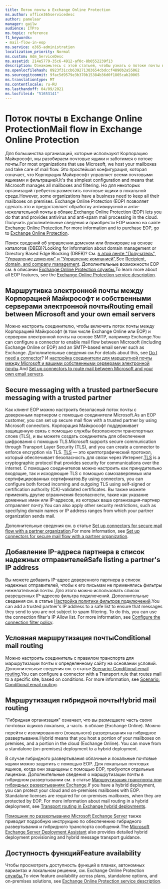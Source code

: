 ```yaml
---
title: Поток почты в Exchange Online Protection
ms.author: office365servicedesc
author: pamelaar
manager: gailw
audience: ITPro
ms.topic: reference
f1_keywords:
- mail-flow-in-eop
ms.service: o365-administration
localization_priority: Normal
ms.custom: Adm_ServiceDesc
ms.assetid: 214e5779-35c6-4912-af0c-8b0552239f13
description: Ознакомьтесь с этой статьей, чтобы узнать о потоке почты в Microsoft Exchange Online Protection (EOP).
ms.openlocfilehash: 0923f31ccb639271303654cbdccf4890b2a55062
ms.sourcegitcommit: 9fac5d9579e3b370b15384b36d0f1805cab20065
ms.translationtype: MT
ms.contentlocale: ru-RU
ms.lasthandoff: 04/09/2021
ms.locfileid: "51653141"
---
```

# <a name="mail-flow-in-exchange-online-protection"></a><span data-ttu-id="3c6e7-103">Поток почты в Exchange Online Protection</span><span class="sxs-lookup"><span data-stu-id="3c6e7-103">Mail flow in Exchange Online Protection</span></span>

<span data-ttu-id="3c6e7-104">Для большинства организаций, которые используют Корпорацию Майкрософт, мы разобираем почтовые ящики и заботимся о потоке почты.</span><span class="sxs-lookup"><span data-stu-id="3c6e7-104">For most organizations that use Microsoft, we host your mailboxes and take care of mail flow.</span></span> <span data-ttu-id="3c6e7-105">Это простейшая конфигурация, которая означает, что Корпорация Майкрософт управляет всеми почтовыми ящиками и фильтрацией.</span><span class="sxs-lookup"><span data-stu-id="3c6e7-105">It's the simplest configuration and means that Microsoft manages all mailboxes and filtering.</span></span> <span data-ttu-id="3c6e7-106">Но для некоторых организаций требуется разместить почтовые ящики в локальной среде.</span><span class="sxs-lookup"><span data-stu-id="3c6e7-106">However, some organizations have a business need to keep all their mailboxes on premises.</span></span> <span data-ttu-id="3c6e7-107">Exchange Online Protection (EOP) позволяет сделать это и предоставляет обработку антивирусной и анти-нежелательной почты в облаке.</span><span class="sxs-lookup"><span data-stu-id="3c6e7-107">Exchange Online Protection (EOP) lets you do that and provides antivirus and anti-spam mail processing in the cloud.</span></span> <span data-ttu-id="3c6e7-108">Получить дополнительные сведения и приобрести EOP можно на сайте [Exchange Online Protection](https://products.office.com/exchange/exchange-email-security-spam-protection).</span><span class="sxs-lookup"><span data-stu-id="3c6e7-108">For more information and to purchase EOP, go to [Exchange Online Protection](https://products.office.com/exchange/exchange-email-security-spam-protection).</span></span>
  
<span data-ttu-id="3c6e7-109">Поиск сведений об управлении доменом или блокировке на основе каталогов (DBEB)?</span><span class="sxs-lookup"><span data-stu-id="3c6e7-109">Looking for information about domain management or Directory Based Edge Blocking (DBEB)?</span></span> <span data-ttu-id="3c6e7-110">См. [в этой ленте "Получатель", "Управление доменом" и "Управление компанией".](recipient-domain-and-company-management.md)</span><span class="sxs-lookup"><span data-stu-id="3c6e7-110">See [Recipient, domain, and company management](recipient-domain-and-company-management.md).</span></span> <span data-ttu-id="3c6e7-111">Дополнительные возможности EOP см. в описании [Exchange Online Protection службы.](exchange-online-protection-service-description.md)</span><span class="sxs-lookup"><span data-stu-id="3c6e7-111">To learn more about all EOP features, see the [Exchange Online Protection service description](exchange-online-protection-service-description.md).</span></span>
  
## <a name="routing-email-between-microsoft-and-your-own-email-servers"></a><span data-ttu-id="3c6e7-112">Маршрутивка электронной почты между Корпорацией Майкрософт и собственными серверами электронной почты</span><span class="sxs-lookup"><span data-stu-id="3c6e7-112">Routing email between Microsoft and your own email servers</span></span>

<span data-ttu-id="3c6e7-113">Можно настроить соединителю, чтобы включить поток почты между Корпорацией Майкрософт (в том числе Exchange Online или EOP) и сервером электронной почты на основе SMTP, например Exchange.</span><span class="sxs-lookup"><span data-stu-id="3c6e7-113">You can configure a connector to enable mail flow between Microsoft (including Exchange Online or EOP) and an SMTP-based email server such as Exchange.</span></span> <span data-ttu-id="3c6e7-114">Дополнительные сведения см.</span><span class="sxs-lookup"><span data-stu-id="3c6e7-114">For details about this, see [Do I need a connector](/exchange/mail-flow-best-practices/use-connectors-to-configure-mail-flow/do-i-need-to-create-a-connector)?</span></span> <span data-ttu-id="3c6e7-115">И [настройка соединители для маршрутной почты между Microsoft и вашими собственными серверами электронной почты](/exchange/mail-flow-best-practices/use-connectors-to-configure-mail-flow/set-up-connectors-to-route-mail).</span><span class="sxs-lookup"><span data-stu-id="3c6e7-115">And [Set up connectors to route mail between Microsoft and your own email servers](/exchange/mail-flow-best-practices/use-connectors-to-configure-mail-flow/set-up-connectors-to-route-mail).</span></span>
  
## <a name="secure-messaging-with-a-trusted-partner"></a><span data-ttu-id="3c6e7-116">Secure messaging with a trusted partner</span><span class="sxs-lookup"><span data-stu-id="3c6e7-116">Secure messaging with a trusted partner</span></span>

<span data-ttu-id="3c6e7-117">Как клиент EOP можно настроить безопасный поток почты с доверенным партнером с помощью соединители Microsoft.</span><span class="sxs-lookup"><span data-stu-id="3c6e7-117">As an EOP customer, you can set up secure mail flow with a trusted partner by using Microsoft connectors.</span></span> <span data-ttu-id="3c6e7-118">Корпорация Майкрософт поддерживает защищенную связь с помощью службы безопасности транспортных слоев (TLS), и вы можете создать соединитель для обеспечения шифрования с помощью TLS.</span><span class="sxs-lookup"><span data-stu-id="3c6e7-118">Microsoft supports secure communication through Transport Layer Security (TLS), and you can create a connector to enforce encryption via TLS.</span></span> <span data-ttu-id="3c6e7-119">[TLS](/microsoft-365/compliance/exchange-online-uses-tls-to-secure-email-connections) — это криптографический протокол, который обеспечивает безопасность для связи через Интернет.</span><span class="sxs-lookup"><span data-stu-id="3c6e7-119">[TLS](/microsoft-365/compliance/exchange-online-uses-tls-to-secure-email-connections) is a cryptographic protocol that provides security for communications over the internet.</span></span> <span data-ttu-id="3c6e7-120">С помощью соединителов можно настроить как принудительно входящие, так и исходяющие TLS с помощью самозаверяемых или сертифицированных сертификатов.</span><span class="sxs-lookup"><span data-stu-id="3c6e7-120">By using connectors, you can configure both forced incoming and outgoing TLS using self-signed or certification authority (CA)-validated certificates.</span></span> <span data-ttu-id="3c6e7-121">Вы также можете применять другие ограничения безопасности, такие как указание доменных имен или IP-адресов, из которых ваша организация-партнер отправляет почту.</span><span class="sxs-lookup"><span data-stu-id="3c6e7-121">You can also apply other security restrictions, such as specifying domain names or IP address ranges from which your partner organization sends mail.</span></span> 
  
<span data-ttu-id="3c6e7-122">Дополнительные сведения см. в статье [Set up connectors for secure mail flow with a partner organization](/exchange/mail-flow-best-practices/use-connectors-to-configure-mail-flow/set-up-connectors-for-secure-mail-flow-with-a-partner).</span><span class="sxs-lookup"><span data-stu-id="3c6e7-122">For more information, see [Set up connectors for secure mail flow with a partner organization](/exchange/mail-flow-best-practices/use-connectors-to-configure-mail-flow/set-up-connectors-for-secure-mail-flow-with-a-partner).</span></span>
  
## <a name="safe-listing-a-partners-ip-address"></a><span data-ttu-id="3c6e7-123">Добавление IP-адреса партнера в список надежных отправителей</span><span class="sxs-lookup"><span data-stu-id="3c6e7-123">Safe listing a partner's IP address</span></span>

<span data-ttu-id="3c6e7-p105">Вы можете добавить IP-адрес доверенного партнера в список надежных отправителей, чтобы к его письмам не применялись фильтры нежелательной почты. Для этого можно использовать список разрешенных IP-адресов фильтра подключений. Дополнительные сведения см. в статье [Настройка политики фильтров подключений](/microsoft-365/security/office-365-security/configure-the-connection-filter-policy).</span><span class="sxs-lookup"><span data-stu-id="3c6e7-p105">You can add a trusted partner's IP address to a safe list to ensure that messages they send to you are not subject to spam filtering. To do this, you can use the connection filter's IP Allow list. For more information, see [Configure the connection filter policy](/microsoft-365/security/office-365-security/configure-the-connection-filter-policy).</span></span>
  
## <a name="conditional-mail-routing"></a><span data-ttu-id="3c6e7-127">Условная маршрутизация почты</span><span class="sxs-lookup"><span data-stu-id="3c6e7-127">Conditional mail routing</span></span>

<span data-ttu-id="3c6e7-p106">Можно настроить соединитель с правилом транспорта для маршрутизации почты к определенному сайту на основании условий. Дополнительные сведения см. в статье [Scenario: Conditional email routing](/exchange/mail-flow-best-practices/use-connectors-to-configure-mail-flow/conditional-mail-routing).</span><span class="sxs-lookup"><span data-stu-id="3c6e7-p106">You can configure a connector with a Transport rule that routes mail to a specific site, based on conditions. For more information, see [Scenario: Conditional email routing](/exchange/mail-flow-best-practices/use-connectors-to-configure-mail-flow/conditional-mail-routing).</span></span>
  
## <a name="hybrid-mail-routing"></a><span data-ttu-id="3c6e7-130">Маршрутизация гибридной почты</span><span class="sxs-lookup"><span data-stu-id="3c6e7-130">Hybrid mail routing</span></span>

<span data-ttu-id="3c6e7-p107">"Гибридная организация" означает, что вы размещаете часть своих почтовых ящиков локально, а часть  в облаке (Exchange Online). Можно перейти с изолированного (локального) развертывания на гибридное развертывание.</span><span class="sxs-lookup"><span data-stu-id="3c6e7-p107">Hybrid means that you host a portion of your mailboxes on premises, and a portion in the cloud (Exchange Online). You can move from a standalone (on-premises) deployment to a hybrid deployment.</span></span>
  
<span data-ttu-id="3c6e7-p108">В случае гибридного развертывания облачные и локальные почтовые ящики можно защитить с помощью EOP. Для локальных почтовых ящиков, когда они защищены с помощью EOP, требуются отдельные лицензии. Дополнительные сведения о маршрутизации почты в гибридном развертывании см. в статье [Маршрутизация транспорта при гибридных развертываниях Exchange](/exchange/transport-routing).</span><span class="sxs-lookup"><span data-stu-id="3c6e7-p108">If you have a hybrid deployment, you can protect your cloud and on-premises mailboxes with EOP. Standalone licenses are required for on-premises mailboxes, when they are protected by EOP. For more information about mail routing in a hybrid deployment, see [Transport routing in Exchange hybrid deployments](/exchange/transport-routing).</span></span>
  
<span data-ttu-id="3c6e7-136">[Помощник по развертыванию Microsoft Exchange Server](/exchange/exchange-deployment-assistant) также приводит подробную инструкцию по обеспечению гибридного развертывания и гибридного транспорта сообщений.</span><span class="sxs-lookup"><span data-stu-id="3c6e7-136">The [Microsoft Exchange Server Deployment Assistant](/exchange/exchange-deployment-assistant) also provides detailed hybrid deployment provisioning and hybrid message transport guidance.</span></span> 
  
## <a name="feature-availability"></a><span data-ttu-id="3c6e7-137">Доступность функций</span><span class="sxs-lookup"><span data-stu-id="3c6e7-137">Feature availability</span></span>

<span data-ttu-id="3c6e7-138">Чтобы просмотреть доступность функций в планах, автономных вариантах и локальном решении, см. Exchange Online Protection [службы.](exchange-online-protection-service-description.md)</span><span class="sxs-lookup"><span data-stu-id="3c6e7-138">To view feature availability across plans, standalone options, and on-premises solutions, see [Exchange Online Protection service description](exchange-online-protection-service-description.md).</span></span>